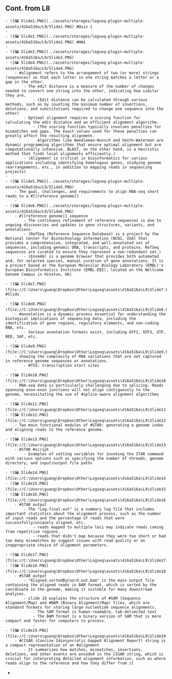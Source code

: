## Cont. from L8
	- ![🖼 Slide1.PNG](../assets/storages/logseq-plugin-multiple-assets/416a516a/L9/Slide1.PNG) #Quiz 1
	-
	- ![🖼 Slide2.PNG](../assets/storages/logseq-plugin-multiple-assets/416a516a/L9/Slide2.PNG) #HW1
	-
	- ![🖼 Slide3.PNG](../assets/storages/logseq-plugin-multiple-assets/416a516a/L9/Slide3.PNG)
	- ![🖼 Slide4.PNG](../assets/storages/logseq-plugin-multiple-assets/416a516a/L9/Slide4.PNG)
		- #alignment refers to the arrangement of two (or more) strings (sequences) so that each letter in one string matches a letter or a gap in the other.
			- The edit distance is a measure of the number of changes needed to convert one string into the other, indicating how similar they are.
				- (Edit distance can be calculated through various methods, such as by counting the minimum number of insertions, deletions, and substitutions required to change one sequence into the other)
			- Optimal alignment requires a scoring function for calculating the edit distance and an efficient alignment algorithm.
				- (The scoring function typically involves penalties for mismatches and gaps. The exact values used for these penalties can greatly affect the resulting alignment.
				  Algorithms like Needleman-Wunsch and Smith-Waterman are dynamic programming algorithms that ensure optimal alignment but are computationally intensive. BLAST, on the other hand, is a heuristic method that finds local alignments efficiently.)
			- (Alignment is critical in bioinformatics for various applications including identifying homologous genes, studying genome rearrangements, etc., in addition to mapping reads in sequencing projects)
	-
	- ![🖼 Slide5.PNG](../assets/storages/logseq-plugin-multiple-assets/416a516a/L9/Slide5.PNG)
		- The goal, challenges, and requirements to align RNA-seq short reads to a #[[reference genome]]
		-
	- ![🖼 Slide6.PNG](../assets/storages/logseq-plugin-multiple-assets/416a516a/L9/Slide6.PNG)
		- #[[reference genome]] sequence
			- The continuous refinement of reference sequences is due to ongoing discoveries and updates in gene structures, variants, and annotations.
			- (RefSeq (Reference Sequence Database) is a project by the National Center for Biotechnology Information (NCBI, USA) that provides a comprehensive, integrated, and well-annotated set of sequences, including genomic DNA, transcripts, and proteins. RefSeq sequences are curated to ensure they represent a non-redundant set.)
			- (Ensembl is a genome browser that provides both automated and, for selected species, manual curation of gene annotations. It is a project based at the European Molecular Biology Laboratory (EMBL)'s European Bioinformatics Institute (EMBL-EBI), located on the Wellcome Genome Campus in Hinxton, UK)
			-
	- ![🖼 Slide7.PNG](file://C:\Users\guang\Dropbox\Other\Logseq\assets\416a516a\L9\Slide7.PNG) #Slido
	-
	- ![🖼 Slide8.PNG](file://C:\Users\guang\Dropbox\Other\Logseq\assets\416a516a\L9\Slide8.PNG)
		- #annotation is a dynamic process essential for understanding the biological implications of sequencing data, including the identification of gene regions, regulatory elements, and non-coding RNA, etc.
			- Various annotation formats exist, including GFF2, GFF3, GTF, BED, SAF, etc.
		-
	- ![🖼 Slide9.PNG](file://C:\Users\guang\Dropbox\Other\Logseq\assets\416a516a\L9\Slide9.PNG)
		- showing the complexity of RNA variations that are not captured in reference genome sequences or annotations.
			- #TSS: transcription start sites
		-
	- ![🖼 Slide10.PNG](file://C:\Users\guang\Dropbox\Other\Logseq\assets\416a516a\L9\Slide10.PNG)
		- RNA-seq data is particularly challenging due to splicing. Reads spanning exon-exon junctions will not align contiguously to the genome, necessitating the use of #splice-aware alignment algorithms
		-
	- ![🖼 Slide11.PNG](file://C:\Users\guang\Dropbox\Other\Logseq\assets\416a516a\L9\Slide11.PNG)
	- ![🖼 Slide12.PNG](file://C:\Users\guang\Dropbox\Other\Logseq\assets\416a516a\L9\Slide12.PNG)
		- Two main functional modules of #STAR: generating a genome index and aligning reads to the reference genome.
		-
	- ![🖼 Slide13.PNG](file://C:\Users\guang\Dropbox\Other\Logseq\assets\416a516a\L9\Slide13.PNG)
		- #STAR #script
			- Examples of setting variables for invoking the STAR command with various options such as specifying the number of threads, genome directory, and input/output file paths
			-
	- ![🖼 Slide14.PNG](file://C:\Users\guang\Dropbox\Other\Logseq\assets\416a516a\L9\Slide14.PNG)
	- ![🖼 Slide15.PNG](file://C:\Users\guang\Dropbox\Other\Logseq\assets\416a516a\L9\Slide15.PNG)
	- ![🖼 Slide16.PNG](file://C:\Users\guang\Dropbox\Other\Logseq\assets\416a516a\L9\Slide16.PNG)
		- #STAR output
			- The "Log.final.out" is a summary log file that includes important statistics about the alignment process, such as the number of input reads and the percentage of reads that were successfully/uniquely aligned, etc.
				- reads mapped to multiple loci may indicate reads coming from repetitive regions.
				- reads that didn't map because they were too short or had too many mismatches my suggest issues with read quality or an inappropriate choice of alignment parameters.
			-
	- ![🖼 Slide17.PNG](file://C:\Users\guang\Dropbox\Other\Logseq\assets\416a516a\L9\Slide17.PNG)
	- ![🖼 Slide18.PNG](file://C:\Users\guang\Dropbox\Other\Logseq\assets\416a516a\L9\Slide18.PNG)
		- #STAR output
			- "Aligned.sortedByCoord.out.bam" is the main output file containing the aligned reads in BAM format, which is sorted by the coordinate in the genome, making it suitable for many downstream analyses.
			- slide 18 explains the structure of #SAM (Sequence Alignment/Map) and #BAM (Binary Alignment/Map) files, which are standard formats for storing large nucleotide sequence alignments.
				- The SAM format is human-readable, tab-delimited text
				- The BAM format is a binary version of SAM that is more compact and faster for computers to process.
				-
	- ![🖼 Slide19.PNG](file://C:\Users\guang\Dropbox\Other\Logseq\assets\416a516a\L9\Slide19.PNG)
		- #CIGAR (Concise Idiosyncratic Gapped Alignment Report) string is a compact representation of an #alignment
			- It summarizes how matches, mismatches, insertions, deletions, and other events are encoded in the CIGAR string, which is crucial for interpreting detailed alignment information, such as where reads align to the reference and how they differ from it
-